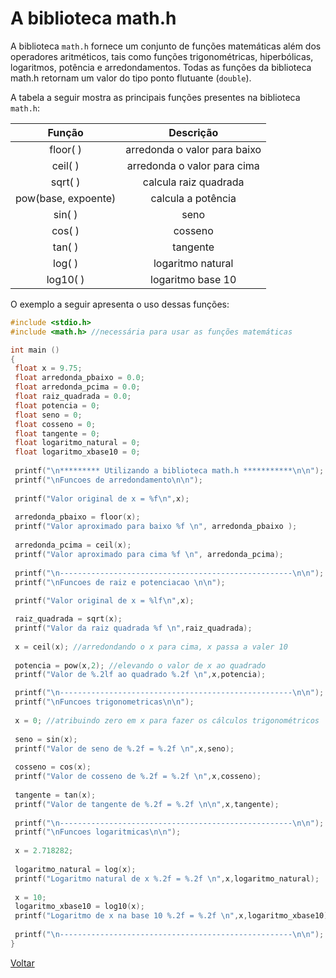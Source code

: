 # A biblioteca math.h

A biblioteca `math.h` fornece um conjunto de funções matemáticas além dos operadores aritméticos, tais como funções trigonométricas, hiperbólicas, logaritmos, potência e arredondamentos. Todas as funções da biblioteca math.h retornam um valor do tipo ponto flutuante (`double`).

A tabela a seguir mostra as principais funções presentes na biblioteca `math.h`:

|       Função       |           Descrição          |
|:-------------------:|:----------------------------:|
| floor( )            | arredonda o valor para baixo |
| ceil( )             | arredonda o valor para cima  |
| sqrt( )             | calcula raiz quadrada        |
| pow(base, expoente) | calcula a potência           |
| sin( )              | seno                         |
| cos( )              | cosseno                      |
| tan( )              | tangente                     |
| log( )              | logaritmo natural            |
| log10( )            | logaritmo base 10            |

O exemplo a seguir apresenta o uso dessas funções:

```C
#include <stdio.h>
#include <math.h> //necessária para usar as funções matemáticas

int main ()
{
 float x = 9.75;
 float arredonda_pbaixo = 0.0;
 float arredonda_pcima = 0.0;
 float raiz_quadrada = 0.0;
 float potencia = 0;
 float seno = 0;
 float cosseno = 0;
 float tangente = 0;
 float logaritmo_natural = 0;
 float logaritmo_xbase10 = 0;
 
 printf("\n********* Utilizando a biblioteca math.h ***********\n\n");
 printf("\nFuncoes de arredondamento\n\n");
 
 printf("Valor original de x = %f\n",x);
 
 arredonda_pbaixo = floor(x);
 printf("Valor aproximado para baixo %f \n", arredonda_pbaixo );
 
 arredonda_pcima = ceil(x);
 printf("Valor aproximado para cima %f \n", arredonda_pcima);
 
 printf("\n----------------------------------------------------\n\n");
 printf("\nFuncoes de raiz e potenciacao \n\n");
 
 printf("Valor original de x = %lf\n",x);

 raiz_quadrada = sqrt(x);
 printf("Valor da raiz quadrada %f \n",raiz_quadrada);
 
 x = ceil(x); //arredondando o x para cima, x passa a valer 10
 
 potencia = pow(x,2); //elevando o valor de x ao quadrado
 printf("Valor de %.2lf ao quadrado %.2f \n",x,potencia);

 printf("\n----------------------------------------------------\n\n");
 printf("\nFuncoes trigonometricas\n\n");
 
 x = 0; //atribuindo zero em x para fazer os cálculos trigonométricos
 
 seno = sin(x);
 printf("Valor de seno de %.2f = %.2f \n",x,seno);
 
 cosseno = cos(x);
 printf("Valor de cosseno de %.2f = %.2f \n",x,cosseno);
 
 tangente = tan(x);
 printf("Valor de tangente de %.2f = %.2f \n\n",x,tangente);
 
 printf("\n----------------------------------------------------\n\n");
 printf("\nFuncoes logaritmicas\n\n");
 
 x = 2.718282;
 
 logaritmo_natural = log(x);
 printf("Logaritmo natural de x %.2f = %.2f \n",x,logaritmo_natural);
 
 x = 10;
 logaritmo_xbase10 = log10(x);
 printf("Logaritmo de x na base 10 %.2f = %.2f \n",x,logaritmo_xbase10);
 
 printf("\n----------------------------------------------------\n\n");
}

```

[Voltar](../)